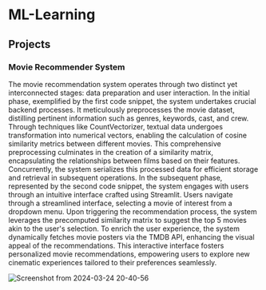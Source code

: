 # ML-Learning

## Projects

### Movie Recommender System

The movie recommendation system operates through two distinct yet interconnected stages: data preparation and user interaction. In the initial phase, exemplified by the first code snippet, the system undertakes crucial backend processes. It meticulously preprocesses the movie dataset, distilling pertinent information such as genres, keywords, cast, and crew. Through techniques like CountVectorizer, textual data undergoes transformation into numerical vectors, enabling the calculation of cosine similarity metrics between different movies. This comprehensive preprocessing culminates in the creation of a similarity matrix, encapsulating the relationships between films based on their features. Concurrently, the system serializes this processed data for efficient storage and retrieval in subsequent operations. In the subsequent phase, represented by the second code snippet, the system engages with users through an intuitive interface crafted using Streamlit. Users navigate through a streamlined interface, selecting a movie of interest from a dropdown menu. Upon triggering the recommendation process, the system leverages the precomputed similarity matrix to suggest the top 5 movies akin to the user's selection. To enrich the user experience, the system dynamically fetches movie posters via the TMDB API, enhancing the visual appeal of the recommendations. This interactive interface fosters personalized movie recommendations, empowering users to explore new cinematic experiences tailored to their preferences seamlessly.


![Screenshot from 2024-03-24 20-40-56](https://github.com/Abhay-Kanwasi/ML-Learning/assets/78997764/8ff6ade0-a934-4591-b16e-37c3062f15e6)
